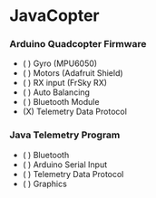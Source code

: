 # JavaCopter

### Arduino Quadcopter Firmware
- ( ) Gyro (MPU6050)
- ( ) Motors (Adafruit Shield)
- ( ) RX input (FrSky RX)
- ( ) Auto Balancing
- ( ) Bluetooth Module
- (X) Telemetry Data Protocol

### Java Telemetry Program
- ( ) Bluetooth
- ( ) Arduino Serial Input
- ( ) Telemetry Data Protocol
- ( ) Graphics
